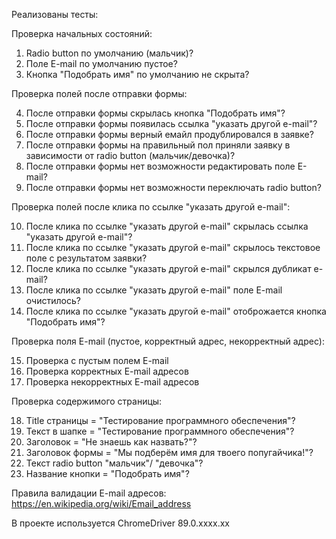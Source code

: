 Реализованы тесты:

Проверка начальных состояний:

1. Radio button по умолчанию (мальчик)?
2. Поле E-mail по умолчанию пустое?
3. Кнопка "Подобрать имя" по умолчанию не скрыта?

Проверка полей после отправки формы:

4. После отправки формы скрылась кнопка "Подобрать имя"?
5. После отправки формы появилась ссылка "указать другой e-mail"?
6. После отправки формы верный емайл продублировался в заявке?
7. После отправки формы на правильный пол приняли заявку в зависимости от radio button (мальчик/девочка)?
8. После отправки формы нет возможности редактировать поле E-mail?
9. После отправки формы нет возможности переключать radio button?

Проверка полей после клика по ссылке "указать другой e-mail":

10. После клика по ссылке "указать другой e-mail" скрылась ссылка "указать другой e-mail"?
11. После клика по ссылке "указать другой e-mail" скрылось текстовое поле с результатом заявки?
12. После клика по ссылке "указать другой e-mail" скрылся дубликат e-mail?
13. После клика по ссылке "указать другой e-mail" поле E-mail очистилось?
14. После клика по ссылке "указать другой e-mail" отоброжается кнопка "Подобрать имя"?

Проверка поля E-mail (пустое, корректный адрес, некорректный адрес):

15. Проверка с пустым полем E-mail
16. Проверка корректных E-mail адресов
17. Проверка некорректных E-mail адресов

Проверка содержимого страницы:

18. Title страницы = "Тестирование программного обеспечения"?
19. Текст в шапке = "Тестирование программного обеспечения"?
20. Заголовок = "Не знаешь как назвать?"?
21. Заголовок формы = "Мы подберём имя для твоего попугайчика!"?
22. Текст radio button "мальчик"/ "девочка"?
23. Название кнопки = "Подобрать имя"?

Правила валидации E-mail адресов: https://en.wikipedia.org/wiki/Email_address

В проекте используется ChromeDriver 89.0.xxxx.xx
